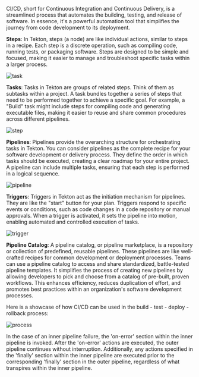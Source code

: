 CI/CD, short for Continuous Integration and Continuous Delivery, is a streamlined process that automates the building, testing, and release of software. In essence, it's a powerful automation tool that simplifies the journey from code development to its deployment.

**Steps**: In Tekton, steps (a node) are like individual actions, similar to steps in a recipe. Each step is a discrete operation, such as compiling code, running tests, or packaging software. Steps are designed to be simple and focused, making it easier to manage and troubleshoot specific tasks within a larger process.

![task](https://github.com/JamesGosnell42/RPITekton/assets/16072242/92866453-9c92-4cf3-948f-7043ae3ba907)

**Tasks**: Tasks in Tekton are groups of related steps. Think of them as subtasks within a project. A task bundles together a series of steps that need to be performed together to achieve a specific goal. For example, a "Build" task might include steps for compiling code and generating executable files, making it easier to reuse and share common procedures across different pipelines.

![step](https://github.com/JamesGosnell42/RPITekton/assets/16072242/09e3263f-038b-47ad-862d-a19e5967eed8)

**Pipelines**: Pipelines provide the overarching structure for orchestrating tasks in Tekton. You can consider pipelines as the complete recipe for your software development or delivery process. They define the order in which tasks should be executed, creating a clear roadmap for your entire project. A pipeline can include multiple tasks, ensuring that each step is performed in a logical sequence.

![pipeline](https://github.com/JamesGosnell42/RPITekton/assets/16072242/3d5dafca-eca1-4d1e-a822-43e972e48ba0)

**Triggers**: Triggers in Tekton act as the initiation mechanism for pipelines. They are like the "start" button for your plan. Triggers respond to specific events or conditions, such as code changes in a code repository or manual approvals. When a trigger is activated, it sets the pipeline into motion, enabling automated and controlled execution of tasks.

![trigger](https://github.com/JamesGosnell42/RPITekton/assets/16072242/82e4d93b-d03f-46c7-b3a2-229caba32e12)

**Pipeline Catalog**: A pipeline catalog, or pipeline marketplace, is a repository or collection of predefined, reusable pipelines. These pipelines are like well-crafted recipes for common development or deployment processes. Teams can use a pipeline catalog to access and share standardized, battle-tested pipeline templates. It simplifies the process of creating new pipelines by allowing developers to pick and choose from a catalog of pre-built, proven workflows. This enhances efficiency, reduces duplication of effort, and promotes best practices within an organization's software development processes.

Here is a showcase of how CI/CD can be used in the build - test - deploy - rollback process:

![process](https://github.com/JamesGosnell42/RPITekton/assets/16072242/c935f110-8f84-44e4-9c87-81b390d380a7)

In the case of an inner pipeline failure, the 'on-error' section within the inner pipeline is invoked. After the 'on-error' actions are executed, the outer pipeline continues without interruption. Additionally, any actions specified in the 'finally' section within the inner pipeline are executed prior to the corresponding 'finally' section in the outer pipeline, regardless of what transpires within the inner pipeline.
